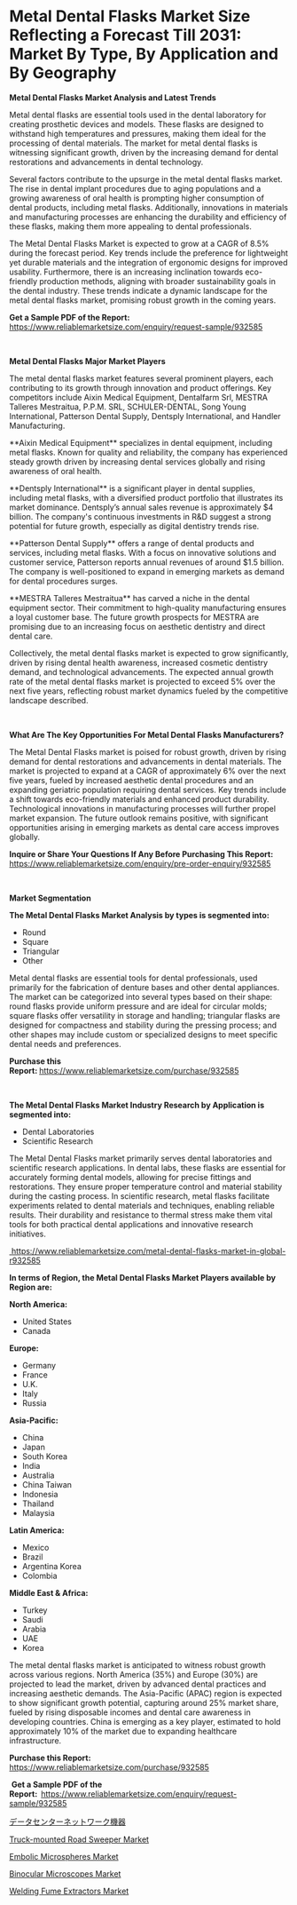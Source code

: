 <p><h1>Metal Dental Flasks Market Size Reflecting a Forecast Till 2031: Market By Type, By Application and By Geography</h1></p><p><strong>Metal Dental Flasks Market Analysis and Latest Trends</strong></p>
<p><p>Metal dental flasks are essential tools used in the dental laboratory for creating prosthetic devices and models. These flasks are designed to withstand high temperatures and pressures, making them ideal for the processing of dental materials. The market for metal dental flasks is witnessing significant growth, driven by the increasing demand for dental restorations and advancements in dental technology.</p><p>Several factors contribute to the upsurge in the metal dental flasks market. The rise in dental implant procedures due to aging populations and a growing awareness of oral health is prompting higher consumption of dental products, including metal flasks. Additionally, innovations in materials and manufacturing processes are enhancing the durability and efficiency of these flasks, making them more appealing to dental professionals.</p><p>The Metal Dental Flasks Market is expected to grow at a CAGR of 8.5% during the forecast period. Key trends include the preference for lightweight yet durable materials and the integration of ergonomic designs for improved usability. Furthermore, there is an increasing inclination towards eco-friendly production methods, aligning with broader sustainability goals in the dental industry. These trends indicate a dynamic landscape for the metal dental flasks market, promising robust growth in the coming years.</p></p>
<p><strong>Get a Sample PDF of the Report:&nbsp;</strong> <a href="https://www.reliablemarketsize.com/enquiry/request-sample/932585">https://www.reliablemarketsize.com/enquiry/request-sample/932585</a></p>
<p>&nbsp;</p>
<p><strong>Metal Dental Flasks Major Market Players</strong></p>
<p><p>The metal dental flasks market features several prominent players, each contributing to its growth through innovation and product offerings. Key competitors include Aixin Medical Equipment, Dentalfarm Srl, MESTRA Talleres Mestraitua, P.P.M. SRL, SCHULER-DENTAL, Song Young International, Patterson Dental Supply, Dentsply International, and Handler Manufacturing.</p><p>**Aixin Medical Equipment** specializes in dental equipment, including metal flasks. Known for quality and reliability, the company has experienced steady growth driven by increasing dental services globally and rising awareness of oral health.</p><p>**Dentsply International** is a significant player in dental supplies, including metal flasks, with a diversified product portfolio that illustrates its market dominance. Dentsply’s annual sales revenue is approximately $4 billion. The company's continuous investments in R&D suggest a strong potential for future growth, especially as digital dentistry trends rise.</p><p>**Patterson Dental Supply** offers a range of dental products and services, including metal flasks. With a focus on innovative solutions and customer service, Patterson reports annual revenues of around $1.5 billion. The company is well-positioned to expand in emerging markets as demand for dental procedures surges.</p><p>**MESTRA Talleres Mestraitua** has carved a niche in the dental equipment sector. Their commitment to high-quality manufacturing ensures a loyal customer base. The future growth prospects for MESTRA are promising due to an increasing focus on aesthetic dentistry and direct dental care.</p><p>Collectively, the metal dental flasks market is expected to grow significantly, driven by rising dental health awareness, increased cosmetic dentistry demand, and technological advancements. The expected annual growth rate of the metal dental flasks market is projected to exceed 5% over the next five years, reflecting robust market dynamics fueled by the competitive landscape described.</p></p>
<p>&nbsp;</p>
<p><strong>What Are The Key Opportunities For Metal Dental Flasks Manufacturers?</strong></p>
<p><p>The Metal Dental Flasks market is poised for robust growth, driven by rising demand for dental restorations and advancements in dental materials. The market is projected to expand at a CAGR of approximately 6% over the next five years, fueled by increased aesthetic dental procedures and an expanding geriatric population requiring dental services. Key trends include a shift towards eco-friendly materials and enhanced product durability. Technological innovations in manufacturing processes will further propel market expansion. The future outlook remains positive, with significant opportunities arising in emerging markets as dental care access improves globally.</p></p>
<p><strong>Inquire or Share Your Questions If Any Before Purchasing This Report:</strong> <a href="https://www.reliablemarketsize.com/enquiry/pre-order-enquiry/932585">https://www.reliablemarketsize.com/enquiry/pre-order-enquiry/932585</a></p>
<p>&nbsp;</p>
<p><strong>Market Segmentation</strong></p>
<p><strong>The Metal Dental Flasks Market Analysis by types is segmented into:</strong></p>
<p><ul><li>Round</li><li>Square</li><li>Triangular</li><li>Other</li></ul></p>
<p><p>Metal dental flasks are essential tools for dental professionals, used primarily for the fabrication of denture bases and other dental appliances. The market can be categorized into several types based on their shape: round flasks provide uniform pressure and are ideal for circular molds; square flasks offer versatility in storage and handling; triangular flasks are designed for compactness and stability during the pressing process; and other shapes may include custom or specialized designs to meet specific dental needs and preferences.</p></p>
<p><strong>Purchase this Report:&nbsp;</strong><a href="https://www.reliablemarketsize.com/purchase/932585">https://www.reliablemarketsize.com/purchase/932585</a></p>
<p>&nbsp;</p>
<p><strong>The Metal Dental Flasks Market Industry Research by Application is segmented into:</strong></p>
<p><ul><li>Dental Laboratories</li><li>Scientific Research</li></ul></p>
<p><p>The Metal Dental Flasks market primarily serves dental laboratories and scientific research applications. In dental labs, these flasks are essential for accurately forming dental models, allowing for precise fittings and restorations. They ensure proper temperature control and material stability during the casting process. In scientific research, metal flasks facilitate experiments related to dental materials and techniques, enabling reliable results. Their durability and resistance to thermal stress make them vital tools for both practical dental applications and innovative research initiatives.</p></p>
<p><a href="https://www.reliablemarketsize.com/metal-dental-flasks-market-in-global-r932585">&nbsp;https://www.reliablemarketsize.com/metal-dental-flasks-market-in-global-r932585</a></p>
<p><strong>In terms of Region, the Metal Dental Flasks Market Players available by Region are:</strong></p>
<p>
    <p> <strong> North America: </strong>
        <ul>
            <li>United States</li>
            <li>Canada</li>
        </ul>
        </p> 
    <p> <strong> Europe: </strong>
        <ul>
            <li>Germany</li>
            <li>France</li>
            <li>U.K.</li>
            <li>Italy</li>
            <li>Russia</li>
        </ul>
        </p> 
    <p> <strong> Asia-Pacific: </strong>
        <ul>
            <li>China</li>
            <li>Japan</li>
            <li>South Korea</li>
            <li>India</li>
            <li>Australia</li>
            <li>China Taiwan</li>
            <li>Indonesia</li>
            <li>Thailand</li>
            <li>Malaysia</li>
        </ul>
        </p> 
    <p> <strong> Latin America: </strong>
        <ul>
            <li>Mexico</li>
            <li>Brazil</li>
            <li>Argentina Korea</li>
            <li>Colombia</li>
        </ul>
        </p> 
    <p> <strong> Middle East & Africa: </strong>
        <ul>
            <li>Turkey</li>
            <li>Saudi</li>
            <li>Arabia</li>
            <li>UAE</li>
            <li>Korea</li>
        </ul>
    </p>
    </p>
<p><p>The metal dental flasks market is anticipated to witness robust growth across various regions. North America (35%) and Europe (30%) are projected to lead the market, driven by advanced dental practices and increasing aesthetic demands. The Asia-Pacific (APAC) region is expected to show significant growth potential, capturing around 25% market share, fueled by rising disposable incomes and dental care awareness in developing countries. China is emerging as a key player, estimated to hold approximately 10% of the market due to expanding healthcare infrastructure.</p></p>
<p><strong>Purchase this Report: </strong><a href="https://www.reliablemarketsize.com/purchase/932585">https://www.reliablemarketsize.com/purchase/932585</a></p>
<p>&nbsp;<strong>Get a Sample PDF of the Report:&nbsp;&nbsp;</strong><a href="https://www.reliablemarketsize.com/enquiry/request-sample/932585">https://www.reliablemarketsize.com/enquiry/request-sample/932585</a></p>
<p><strong></strong></p>
<p><p><a href="https://medium.com/@leigh4852023/%E3%83%87%E3%83%BC%E3%82%BF%E3%82%BB%E3%83%B3%E3%82%BF%E3%83%BC%E3%81%AE%E3%83%8D%E3%83%83%E3%83%88%E3%83%AF%E3%83%BC%E3%82%AD%E3%83%B3%E3%82%B0%E6%A9%9F%E5%99%A8%E5%B8%82%E5%A0%B4%E3%81%AB%E3%81%8A%E3%81%91%E3%82%8B%E6%88%90%E9%95%B7%E6%A9%9F%E4%BC%9A%E3%81%A8%E8%AA%B2%E9%A1%8C%E3%81%AF%E4%BD%95%E3%81%A7%E3%81%99%E3%81%8B-3311ec1991a3">データセンターネットワーク機器</a></p><p><a href="https://issuu.com/reportprime-2/docs/truck-mounted-road-sweeper-market-s_11618c422c86d8">Truck-mounted Road Sweeper Market</a></p><p><a href="https://www.linkedin.com/pulse/embolic-microspheres-market2024-2031-industry-insights-investment-gjnze?trackingId=akup%2BlgETW2S0VMkExhZ6A%3D%3D">Embolic Microspheres Market</a></p><p><a href="https://medium.com/@beaugrant95/this-report-on-binocular-microscopes-market-is-a-comprehensive-analysis-of-market-shares-cf5021992ca7">Binocular Microscopes Market</a></p><p><a href="https://medium.com/@beaugrant95/the-welding-fume-extractors-market-has-experienced-impressive-growth-in-recent-years-expanding-2d6dfbf55b44">Welding Fume Extractors Market</a></p></p>
